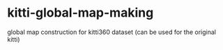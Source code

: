 # kitti-global-map-making
global map construction for kitti360 dataset (can be used for the original kitti)
